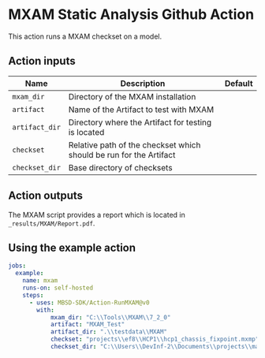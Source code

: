 # MXAM Static Analysis Github Action

This action runs a MXAM checkset on a model.


## Action inputs

| Name | Description | Default |
| ---- | ----------- | ------- |
| `mxam_dir` | Directory of the MXAM installation | |
| `artifact` | Name of the Artifact to test with MXAM | |
| `artifact_dir` | Directory where the Artifact for testing is located | |
| `checkset` | Relative path of the checkset which should be run for the Artifact | |
| `checkset_dir` | Base directory of checksets | |

## Action outputs

The MXAM script provides a report which is located in `_results/MXAM/Report.pdf`.


## Using the example action

```yaml
jobs:
  example:
    name: mxam
    runs-on: self-hosted
    steps:
      - uses: MBSD-SDK/Action-RunMXAM@v0
        with:
            mxam_dir: "C:\\Tools\\MXAM\\7_2_0"
            artifact: "MXAM_Test"
            artifact_dir: ".\\testdata\\MXAM"
            checkset: "projects\\ef8\\HCP1\\hcp1_chassis_fixpoint.mxmp"
            checkset_dir: "C:\\Users\\DevInf-2\\Documents\\projects\\matlab-test\\script\\MXAM_Checks_v7.3.0\\MXAM_Checks"
```
